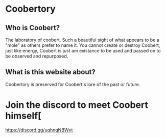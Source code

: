 # Coobertory

## Who is Coobert?
The laboratory of coobert. Such a beautiful sight of what appears to be a "mole" as others prefer to name it.
You cannot create or destroy Coobert, just like energy, Coobert is just am existance to be used and passed on to be observed and repurposed. 

## What is this website about?
Coobertory is preserved for Coobert's lore of the past or future.

# Join the discord to meet Coobert himself[
https://discord.gg/uqhnqNBWxt

